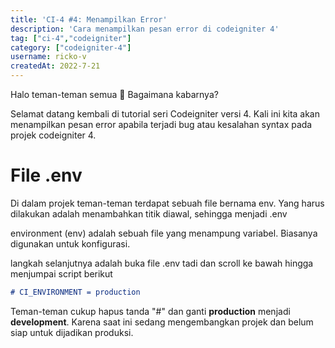 ```yaml
---
title: 'CI-4 #4: Menampilkan Error'
description: 'Cara menampilkan pesan error di codeigniter 4'
tag: ["ci-4","codeigniter"]
category: ["codeigniter-4"]
username: ricko-v
createdAt: 2022-7-21
---
```


Halo teman-teman semua 👋 Bagaimana kabarnya?

Selamat datang kembali di tutorial seri Codeigniter versi 4. Kali ini kita akan menampilkan pesan error apabila terjadi bug atau kesalahan syntax pada projek codeigniter 4.

# File .env
Di dalam projek teman-teman terdapat sebuah file bernama env. Yang harus dilakukan adalah menambahkan titik diawal, sehingga menjadi .env

environment (env) adalah sebuah file yang menampung variabel. Biasanya digunakan untuk konfigurasi.

langkah selanjutnya adalah buka file .env tadi dan scroll ke bawah hingga menjumpai script berikut

```md
# CI_ENVIRONMENT = production
```

Teman-teman cukup hapus tanda "#" dan ganti **production** menjadi **development**. Karena saat ini sedang mengembangkan projek dan belum siap untuk dijadikan produksi.
